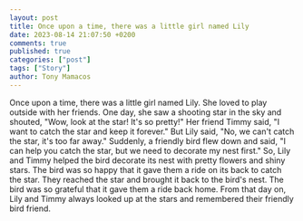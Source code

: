 ```yaml
---
layout: post
title: Once upon a time, there was a little girl named Lily
date: 2023-08-14 21:07:50 +0200
comments: true
published: true
categories: ["post"]
tags: ["Story"]
author: Tony Mamacos
---
```

Once upon a time, there was a little girl named Lily. She loved to play outside with her friends. One day, she saw a shooting star in the sky and shouted, "Wow, look at the star! It's so pretty!"
Her friend Timmy said, "I want to catch the star and keep it forever." But Lily said, "No, we can't catch the star, it's too far away."
Suddenly, a friendly bird flew down and said, "I can help you catch the star, but we need to decorate my nest first." So, Lily and Timmy helped the bird decorate its nest with pretty flowers and shiny stars. The bird was so happy that it gave them a ride on its back to catch the star. They reached the star and brought it back to the bird's nest. The bird was so grateful that it gave them a ride back home. From that day on, Lily and Timmy always looked up at the stars and remembered their friendly bird friend.
